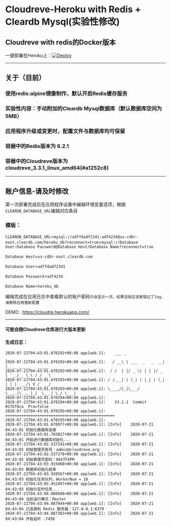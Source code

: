 # Cloudreve-Heroku with Redis + Cleardb Mysql(实验性修改)
Cloudreve with redis的Docker版本
---
一键部署在Heroku上：[![Deploy](https://www.herokucdn.com/deploy/button.svg)](https://heroku.com/deploy?template=https://github.com/useblue/Cloudreve-Heroku/tree/Heroku-mysql)

---
## 关于（目前）
### 使用redis:alpine镜像制作，默认开启Redis缓存服务
### 实验性内容：手动附加的Cleardb Mysql数据库（默认数据库空间为5MB）
### 应用程序升级或变更时，配置文件与数据库均可保留
### 容器中的Redis版本为 6.2.1
### 容器中的Cloudreve版本为 cloudreve_3.3.1_linux_amd64(#a1252c8)
---
## 账户信息-请及时修改
第一次部署完成后在应用程序设置中编辑环境变量选项，根据`CLEARDB_DATABASE_URL`编辑对应条目
### 模板：
`CLEARDB_DATABASE_URL`=`mysql://adffdadf2341:adf4234@us-cdbr-east.cleardb.com/heroku_db?reconnect=true`=`mysql://Database User:Database Password@Database Host/Database Name?reconnect=true`

`Database Host`=`us-cdbr-east.cleardb.com`

`Database User`=`adffdadf2341`

`Database Password`=`adf4234`

`Database Name`=`heroku_db`

编辑完成在应用日志中查看默认的账户密码`只会显示一次，如果没有应该是错过了log，请删除应用重新配置`

DEMO : https://cloudre.herokuapp.com/

---
#### 可能会随Cloudreve仓库进行大版本更新
#### 生成日志：
```
2020-07-21T04:43:01.670292+00:00 app[web.1]:    ___ _                 _                    
2020-07-21T04:43:01.670292+00:00 app[web.1]:   / __\ | ___  _   _  __| |_ __ _____   _____ 
2020-07-21T04:43:01.670292+00:00 app[web.1]:  / /  | |/ _ \| | | |/ _ | '__/ _ \ \ / / _ \	
2020-07-21T04:43:01.670293+00:00 app[web.1]: / /___| | (_) | |_| | (_| | | |  __/\ V /  __/
2020-07-21T04:43:01.670293+00:00 app[web.1]: \____/|_|\___/ \__,_|\__,_|_|  \___| \_/ \___|
2020-07-21T04:43:01.670294+00:00 app[web.1]: 
2020-07-21T04:43:01.670294+00:00 app[web.1]:    V3.1.1  Commit #27bf8ca  Pro=false
2020-07-21T04:43:01.670295+00:00 app[web.1]: ================================================
2020-07-21T04:43:01.670295+00:00 app[web.1]: 
2020-07-21T04:43:01.670977+00:00 app[web.1]: [Info]    2020-07-21 04:43:01 初始化数据库连接
2020-07-21T04:43:01.703827+00:00 app[web.1]: [Info]    2020-07-21 04:43:01 开始进行数据库初始化...
2020-07-21T04:43:02.537241+00:00 app[web.1]: [Info]    2020-07-21 04:43:02 初始管理员账号：admin@cloudreve.org
2020-07-21T04:43:02.537276+00:00 app[web.1]: [Info]    2020-07-21 04:43:02 初始管理员密码：06kTFXPM
2020-07-21T04:43:03.915000+00:00 app[web.1]: [Info]    2020-07-21 04:43:03 数据库初始化结束
2020-07-21T04:43:03.920567+00:00 app[web.1]: [Info]    2020-07-21 04:43:03 初始化任务队列，WorkerNum = 10
2020-07-21T04:43:03.952497+00:00 app[web.1]: [Info]    2020-07-21 04:43:03 初始化定时任务...
2020-07-21T04:43:04.086686+00:00 app[web.1]: [Info]    2020-07-21 04:43:04 当前运行模式：Master
2020-07-21T04:43:04.087044+00:00 app[web.1]: [Info]    2020-07-21 04:43:04 已连接到 Redis 服务器：127.0.0.1:6379
2020-07-21T04:43:04.087303+00:00 app[web.1]: [Info]    2020-07-21 04:43:04 开始监听 :7458
```
